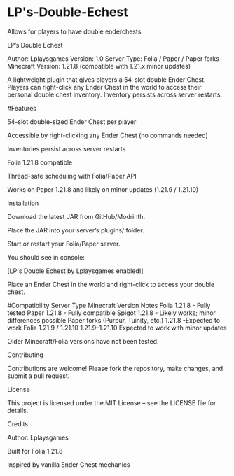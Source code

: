# LP's-Double-Echest
Allows for players to have double enderchests

LP’s Double Echest

Author: Lplaysgames
Version: 1.0
Server Type: Folia / Paper / Paper forks
Minecraft Version: 1.21.8 (compatible with 1.21.x minor updates)

A lightweight plugin that gives players a 54-slot double Ender Chest. Players can right-click any Ender Chest in the world to access their personal double chest inventory. Inventory persists across server restarts.

#Features

54-slot double-sized Ender Chest per player

Accessible by right-clicking any Ender Chest (no commands needed)

Inventories persist across server restarts

Folia 1.21.8 compatible

Thread-safe scheduling with Folia/Paper API

Works on Paper 1.21.8 and likely on minor updates (1.21.9 / 1.21.10)

Installation

Download the latest JAR from GitHub/Modrinth.

Place the JAR into your server’s plugins/ folder.

Start or restart your Folia/Paper server.

You should see in console:

[LP's Double Echest by Lplaysgames enabled!]


Place an Ender Chest in the world and right-click to access your double chest.

#Compatibility
Server Type	Minecraft Version	Notes
Folia	1.21.8	- Fully tested
Paper	1.21.8	- Fully compatible
Spigot	1.21.8	- Likely works; minor differences possible
Paper forks (Purpur, Tuinity, etc.)	1.21.8 -Expected to work
Folia 1.21.9 / 1.21.10	1.21.9–1.21.10	Expected to work with minor updates

Older Minecraft/Folia versions have not been tested.



Contributing

Contributions are welcome! Please fork the repository, make changes, and submit a pull request.

License

This project is licensed under the MIT License – see the LICENSE file for details.

Credits

Author: Lplaysgames

Built for Folia 1.21.8

Inspired by vanilla Ender Chest mechanics
